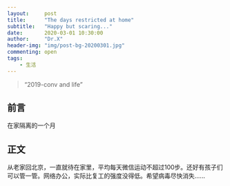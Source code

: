 ```yaml
---
layout:     post
title:      "The days restricted at home"
subtitle:   "Happy but scaring..."
date:       2020-03-01 10:30:00
author:     "Dr.X"
header-img: "img/post-bg-20200301.jpg"
commenting: open
tags:
    - 生活
---
```


> “2019-conv and life”


## 前言

在家隔离的一个月

## 正文

从老家回北京，一直就待在家里，平均每天微信运动不超过100步。还好有孩子们可以管一管。网络办公，实际比复工的强度没得低。希望病毒尽快消失......
